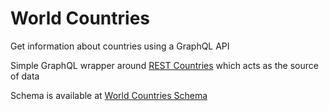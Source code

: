 # World Countries

Get information about countries using a GraphQL API

Simple GraphQL wrapper around [REST Countries](https://restcountries.eu) which acts as the source of data

Schema is available at [World Countries Schema](typeDefs.js)
